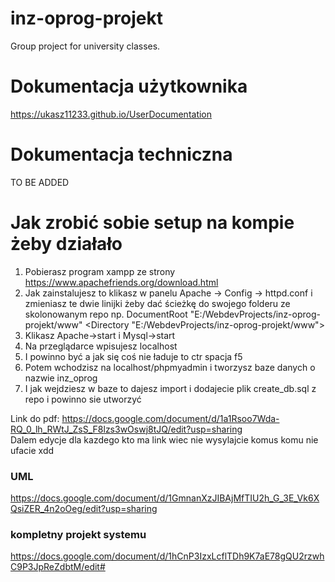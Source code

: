 # inz-oprog-projekt
Group project for university classes.

# Dokumentacja użytkownika
https://ukasz11233.github.io/UserDocumentation

# Dokumentacja techniczna
TO BE ADDED

# Jak zrobić sobie setup na kompie żeby działało
1. Pobierasz program xampp ze strony https://www.apachefriends.org/download.html
2. Jak zainstalujesz to klikasz w panelu Apache -> Config -> httpd.conf i zmieniasz te dwie linijki żeby dać ścieżkę do swojego folderu ze skolonowanym repo np.
DocumentRoot "E:/WebdevProjects/inz-oprog-projekt/www"
<Directory "E:/WebdevProjects/inz-oprog-projekt/www">
3. Klikasz Apache->start i Mysql->start
4. Na przeglądarce wpisujesz localhost
5. I powinno być a jak się coś nie ładuje to ctr spacja f5
6. Potem wchodzisz na localhost/phpmyadmin i tworzysz baze danych o nazwie inz_oprog
7. I jak wejdziesz w baze to dajesz import i dodajecie plik create_db.sql z repo  i powinno sie utworzyć

Link do pdf: https://docs.google.com/document/d/1a1Rsoo7Wda-RQ_0_lh_RWtJ_ZsS_F8lzs3wOswj8tJQ/edit?usp=sharing  
Dalem edycje dla kazdego kto ma link wiec nie wysylajcie komus komu nie ufacie xdd

### UML
https://docs.google.com/document/d/1GmnanXzJIBAjMfTIU2h_G_3E_Vk6XQsiZER_4n2oOeg/edit?usp=sharing


### kompletny projekt systemu 
https://docs.google.com/document/d/1hCnP3IzxLcflTDh9K7aE78gQU2rzwhC9P3JpReZdbtM/edit#

